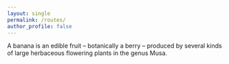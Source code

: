 ```yaml
---
layout: single
permalink: /routes/
author_profile: false
---
```

A banana is an edible fruit – botanically a berry – produced by several kinds
of large herbaceous flowering plants in the genus Musa.
